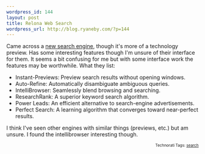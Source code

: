 ```yaml
--- 
wordpress_id: 144
layout: post
title: Relona Web Search
wordpress_url: http://blog.ryaneby.com/?p=144
---
```

Came across a <a href="http://www.relona.net/">new search engine</a>, though it's more of a technology preview. Has some interesting features though I'm unsure of their interface for them. It seems a bit confusing for me but with some interface work the features may be worthwhile. What they list:

<ul>
<li>Instant-Previews: Preview search results without opening windows.</li>
<li>Auto-Refine: Automatically disambiguate ambiguous queries.</li>
<li>IntelliBrowser: Seamlessly blend browsing and searching.</li>
<li>ResearchRank: A superior keyword search algorithm.</li>
<li>Power Leads: An efficient alternative to search-engine advertisements.</li>
<li>Perfect Search: A learning algorithm that converges toward near-perfect results.</li>
</ul>

I think I've seen other engines with similar things (previews, etc.) but am unsure. I found the intellibrowser interesting though.
<!-- technorati tags start --><p style="text-align:right;font-size:10px;">Technorati Tags: <a href="http://www.technorati.com/tag/search" rel="tag">search</a></p><!-- technorati tags end -->
